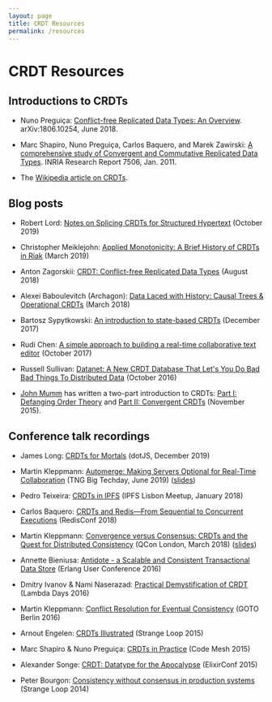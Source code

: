 ```yaml
---
layout: page
title: CRDT Resources
permalink: /resources
---
```


# CRDT Resources

## Introductions to CRDTs

* Nuno Pregui&ccedil;a:
  [Conflict-free Replicated Data Types: An Overview](https://arxiv.org/abs/1806.10254).
  arXiv:1806.10254, June 2018.

* Marc Shapiro, Nuno Pregui&ccedil;a, Carlos Baquero, and Marek Zawirski:
  [A comprehensive study of Convergent and Commutative Replicated Data Types](http://hal.inria.fr/inria-00555588/).
  INRIA Research Report 7506, Jan. 2011.

* The [Wikipedia article on CRDTs](https://en.wikipedia.org/wiki/Conflict-free_replicated_data_type).


## Blog posts

* Robert Lord:
  [Notes on Splicing CRDTs for Structured Hypertext](https://lord.io/blog/2019/splicing-crdts/)
  (October 2019)

* Christopher Meiklejohn:
  [Applied Monotonicity: A Brief History of CRDTs in Riak](http://christophermeiklejohn.com/erlang/lasp/2019/03/08/monotonicity.html)
  (March 2019)

* Anton Zagorskii:
  [CRDT: Conflict-free Replicated Data Types](https://medium.com/@amberovsky/crdt-conflict-free-replicated-data-types-b4bfc8459d26)
  (August 2018)

* Alexei Baboulevitch (Archagon):
  [Data Laced with History: Causal Trees & Operational CRDTs](http://archagon.net/blog/2018/03/24/data-laced-with-history/)
  (March 2018)

* Bartosz Sypytkowski:
  [An introduction to state-based CRDTs](https://bartoszsypytkowski.com/the-state-of-a-state-based-crdts/)
  (December 2017)

* Rudi Chen:
  [A simple approach to building a real-time collaborative text editor](http://digitalfreepen.com/2017/10/06/simple-real-time-collaborative-text-editor.html)
  (October 2017)

* Russell Sullivan:
  [Datanet: A New CRDT Database That Let's You Do Bad Bad Things To Distributed Data](http://highscalability.com/blog/2016/10/17/datanet-a-new-crdt-database-that-lets-you-do-bad-bad-things.html)
  (October 2016)

* [John Mumm](http://jtfmumm.com/) has written a two-part introduction to CRDTs:
  [Part I: Defanging Order Theory](http://jtfmumm.com/blog/2015/11/17/crdt-primer-1-defanging-order-theory/) and
  [Part II: Convergent CRDTs](http://jtfmumm.com/blog/2015/11/24/crdt-primer-2-convergent-crdts/)
  (November 2015).


## Conference talk recordings

* James Long:
  [CRDTs for Mortals](https://www.dotconferences.com/2019/12/james-long-crdts-for-mortals)
  (dotJS, December 2019)

* Martin Kleppmann:
  [Automerge: Making Servers Optional for Real-Time Collaboration](https://www.youtube.com/watch?v=GXJ0D2tfZCM)
  (TNG Big Techday, June 2019)
  ([slides](https://speakerdeck.com/ept/automerge-making-servers-optional-for-real-time-collaboration))

* Pedro Teixeira:
  [CRDTs in IPFS](https://www.youtube.com/watch?v=2VOF-Z-nLnQ)
  (IPFS Lisbon Meetup, January 2018)

* Carlos Baquero:
  [CRDTs and Redis&mdash;From Sequential to Concurrent Executions](https://www.youtube.com/watch?v=ZoMIzBM0nf4)
  (RedisConf 2018)

* Martin Kleppmann:
  [Convergence versus Consensus: CRDTs and the Quest for Distributed Consistency](https://www.infoq.com/presentations/crdt-distributed-consistency/)
  (QCon London, March 2018)
  ([slides](https://speakerdeck.com/ept/convergence-versus-consensus-crdts-and-the-quest-for-distributed-consistency))

* Annette Bieniusa:
  [Antidote - a Scalable and Consistent Transactional Data Store](http://www.erlang-factory.com/euc2016/annette-bieniusa)
  (Erlang User Conference 2016)

* Dmitry Ivanov & Nami Naserazad:
  [Practical Demystification of CRDT](https://www.youtube.com/watch?v=PQzNW8uQ_Y4)
  (Lambda Days 2016)

* Martin Kleppmann:
  [Conflict Resolution for Eventual Consistency](https://www.youtube.com/watch?v=yCcWpzY8dIA)
  (GOTO Berlin 2016)

* Arnout Engelen:
  [CRDTs Illustrated](https://www.youtube.com/watch?v=9xFfOhasiOE)
  (Strange Loop 2015)

* Marc Shapiro & Nuno Pregui&ccedil;a:
  [CRDTs in Practice](https://www.youtube.com/watch?v=xxjHC3yLDqw)
  (Code Mesh 2015)

* Alexander Songe:
  [CRDT: Datatype for the Apocalypse](https://www.youtube.com/watch?v=txD1tfyIIvY)
  (ElixirConf 2015)

* Peter Bourgon:
  [Consistency without consensus in production systems](https://www.youtube.com/watch?v=em9zLzM8O7c)
  (Strange Loop 2014)
